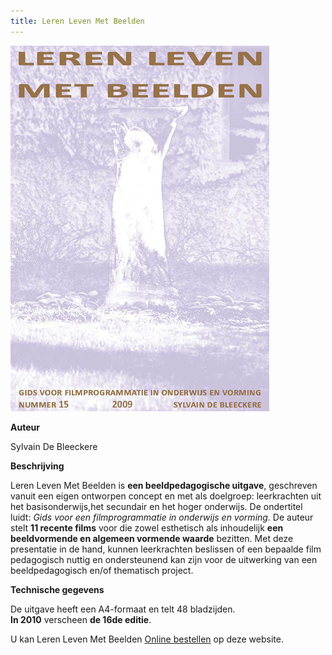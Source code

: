 ```yaml
---
title: Leren Leven Met Beelden
---
```


![](./llb.jpg)

**Auteur**

Sylvain De Bleeckere

**Beschrijving**

Leren Leven Met Beelden is **een beeldpedagogische uitgave**, geschreven vanuit een eigen ontworpen concept en met als doelgroep: leerkrachten uit het basisonderwijs,het secundair en het hoger onderwijs. De ondertitel luidt: _Gids voor een filmprogrammatie in onderwijs en vorming._ De auteur stelt **11 recente films** voor die zowel esthetisch als inhoudelijk **een beeldvormende en algemeen vormende waarde** bezitten. Met deze presentatie in de hand, kunnen leerkrachten beslissen of een bepaalde film pedagogisch nuttig en ondersteunend kan zijn voor de uitwerking van een beeldpedagogisch en/of thematisch project.

**Technische gegevens**

De uitgave heeft een A4-formaat en telt 48 bladzijden.  
**In 2010** verscheen **de 16de editie**.  

U kan Leren Leven Met Beelden [Online bestellen](/shop/) op deze website.
